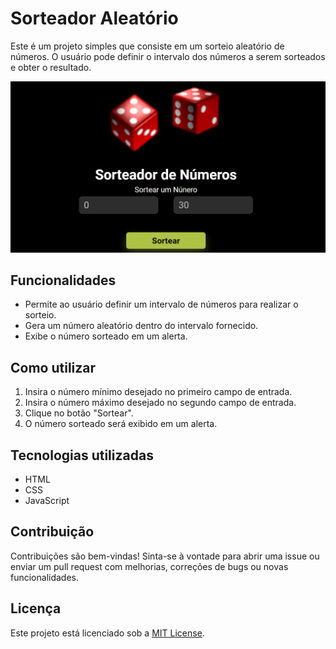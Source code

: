 # Sorteador Aleatório

Este é um projeto simples que consiste em um sorteio aleatório de números. O usuário pode definir o intervalo dos números a serem sorteados e obter o resultado.

![Sorteador Aleatório](sorteador.png)

## Funcionalidades

- Permite ao usuário definir um intervalo de números para realizar o sorteio.
- Gera um número aleatório dentro do intervalo fornecido.
- Exibe o número sorteado em um alerta.

## Como utilizar

1. Insira o número mínimo desejado no primeiro campo de entrada.
2. Insira o número máximo desejado no segundo campo de entrada.
3. Clique no botão "Sortear".
4. O número sorteado será exibido em um alerta.

## Tecnologias utilizadas

- HTML
- CSS
- JavaScript

## Contribuição

Contribuições são bem-vindas! Sinta-se à vontade para abrir uma issue ou enviar um pull request com melhorias, correções de bugs ou novas funcionalidades.

## Licença

Este projeto está licenciado sob a [MIT License](LICENSE).
